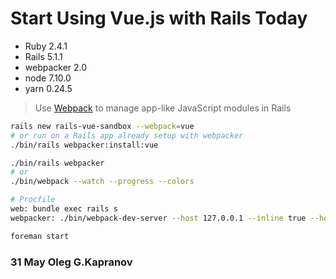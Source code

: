 # Start Using Vue.js with Rails Today

* Ruby      2.4.1
* Rails     5.1.1
* webpacker 2.0
* node      7.10.0
* yarn      0.24.5

> Use [Webpack][1] to manage app-like JavaScript modules in Rails

```bash
rails new rails-vue-sandbox --webpack=vue
# or run on a Rails app already setup with webpacker
./bin/rails webpacker:install:vue

./bin/rails webpacker
# or
./bin/webpack --watch --progress --colors

# Procfile
web: bundle exec rails s
webpacker: ./bin/webpack-dev-server --host 127.0.0.1 --inline true --hot false

foreman start
```

### 31 May Oleg G.Kapranov

[1]: https://github.com/rails/webpacker

